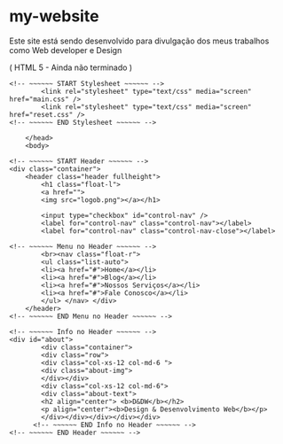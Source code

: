 # my-website
Este site está sendo desenvolvido para divulgação dos meus trabalhos como Web developer e Design

( HTML 5 - Ainda não terminado )

<!DOCTYPE html>
<html lang="pt-br">
        <head>
            <meta charset="utf-8" />
            <meta http-equiv="X-UA-Compatible" content="IE=edge">
            <meta name="viewport" content="width=device-width, height=device-height, initial-scale=1, maximum-scale=1, user-scalable=no" />
            <meta name="description" content="Estúdio de design digital. Criação de sites, Portfólios, e muito mais!">
            <meta name="author" content="Brenda Miranda">
            <title>D&Dw - Design& Desenvolvimento Web</title>

    <!-- ~~~~~~ START Stylesheet ~~~~~~ -->
            <link rel="stylesheet" type="text/css" media="screen" href="main.css" />
            <link rel="stylesheet" type="text/css" media="screen" href="reset.css" />
    <!-- ~~~~~~ END Stylesheet ~~~~~~ -->
        
        </head>
        <body>

    <!-- ~~~~~~ START Header ~~~~~~ -->
    <div class="container">
        <header class="header fullheight">
            <h1 class="float-l">
            <a href="">
            <img src="logob.png"></a></h1>
                                       
            <input type="checkbox" id="control-nav" />
            <label for="control-nav" class="control-nav"></label>
            <label for="control-nav" class="control-nav-close"></label>

    <!-- ~~~~~~ Menu no Header ~~~~~~ -->     
            <br><nav class="float-r">
            <ul class="list-auto">
            <li><a href="#">Home</a></li>
            <li><a href="#">Blog</a></li>
            <li><a href="#">Nossos Serviços</a></li>
            <li><a href="#">Fale Conosco</a></li>
            </ul> </nav> </div>
        </header>
    <!-- ~~~~~~ END Menu no Header ~~~~~~ -->

    <!-- ~~~~~~ Info no Header ~~~~~~ --> 
    <div id="about">
            <div class="container">
            <div class="row">
            <div class="col-xs-12 col-md-6 ">          
            <div class="about-img">
            </div></div>
            <div class="col-xs-12 col-md-6">
            <div class="about-text">
            <h2 align="center"> <b>D&DW</b></h2>        
            <p align="center"><b>Design & Desenvolvimento Web</b></p>
            </div></div></div></div></div>
          <!-- ~~~~~~ END Info no Header ~~~~~~ --> 
    <!-- ~~~~~~ END Header ~~~~~~ -->
          
